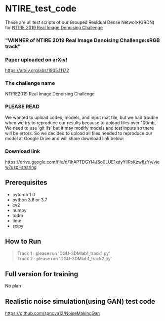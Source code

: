 NTIRE_test_code
=============
These are all test scripts of our Grouped Residual Dense Network(GRDN) for [NTIRE 2019 Real Image Denoising Challenge](https://competitions.codalab.org/competitions/21258)

### "WINNER of NTIRE 2019 Real Image Denoising Challenge:sRGB track"

### Paper uploaded on arXiv!
https://arxiv.org/abs/1905.11172

### The challenge name  
NTIRE2019 Real Image Denoising Challenge   

### PLEASE READ
We wanted to upload codes, models, and input mat file, but we had trouble when we try to reproduce our results because
to upload files over 100mb, We need to use 'git lfs' but it may modify models and test inputs so there will be errors. So
we decided to upload all files needed to reproduce our model at Google Drive and will share download link below:

### Download link
https://drive.google.com/file/d/1hAPTDGYl4JSo0LUE1xdyYlIRsKzw8zYy/view?usp=sharing

Prerequisites  
-------------
* pytorch 1.0
* python 3.6 or 3.7
* cv2  
* numpy  
* tqdm  
* time  
* scipy  


How to Run
-------------
> Track 1 : please run 'DGU-3DMlab1_track1.py'  
> Track 2 : please run 'DGU-3DMlab1_track2.py'  
  
 
Full version for training
-------------
No plan  

Realistic noise simulation(using GAN) test code
-------------
https://github.com/spnova12/NoiseMakingGan
